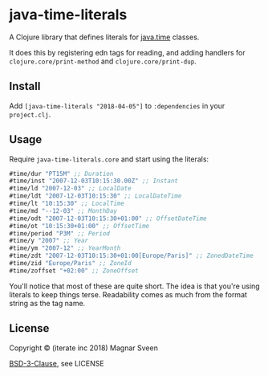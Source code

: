 # java-time-literals

A Clojure library that defines literals for
[java.time](https://docs.oracle.com/javase/8/docs/api/java/time/package-summary.html)
classes.

It does this by registering edn tags for reading, and adding handlers for
`clojure.core/print-method` and `clojure.core/print-dup`.

## Install

Add `[java-time-literals "2018-04-05"]` to `:dependencies` in your `project.clj`.

## Usage

Require `java-time-literals.core` and start using the literals:

```clj
#time/dur "PT15M" ;; Duration
#time/inst "2007-12-03T10:15:30.00Z" ;; Instant
#time/ld "2007-12-03" ;; LocalDate
#time/ldt "2007-12-03T10:15:30" ;; LocalDateTime
#time/lt "10:15:30" ;; LocalTime
#time/md "--12-03" ;; MonthDay
#time/odt "2007-12-03T10:15:30+01:00" ;; OffsetDateTime
#time/ot "10:15:30+01:00" ;; OffsetTime
#time/period "P3M" ;; Period
#time/y "2007" ;; Year
#time/ym "2007-12" ;; YearMonth
#time/zdt "2007-12-03T10:15:30+01:00[Europe/Paris]" ;; ZonedDateTime
#time/zid "Europe/Paris" ;; ZoneId
#time/zoffset "+02:00" ;; ZoneOffset
```

You'll notice that most of these are quite short. The idea is that you're using
literals to keep things terse. Readability comes as much from the format string
as the tag name.

## License

Copyright © (iterate inc 2018) Magnar Sveen

[BSD-3-Clause](http://opensource.org/licenses/BSD-3-Clause), see LICENSE
